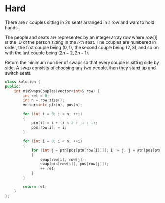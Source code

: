 # Hard

There are $n$ couples sitting in $2n$ seats arranged in a row and want to hold hands.

The people and seats are represented by an integer array $row$ where $row[i]$ is the ID of the person sitting in the $i$-th seat. The couples are numbered in order, the first couple being $(0, 1)$, the second couple being $(2, 3)$, and so on with the last couple being $(2n - 2, 2n - 1)$.

Return the minimum number of swaps so that every couple is sitting side by side. A swap consists of choosing any two people, then they stand up and switch seats.

```cpp
class Solution {
public:
    int minSwapsCouples(vector<int>& row) {
        int ret = 0;
        int n = row.size();
        vector<int> ptn(n), pos(n);

        for (int i = 0; i < n; ++i)
        {
            ptn[i] = i + (i % 2 ? -1 : 1);
            pos[row[i]] = i;
        }

        for (int i = 0; i < n; ++i)
        {
            for (int j = ptn[pos[ptn[row[i]]]]; i != j; j = ptn[pos[ptn[row[i]]]])
            {
                swap(row[i], row[j]);
                swap(pos[row[i]], pos[row[j]]);
                ++ ret;
            }
        }

        return ret;
    }
};
```
